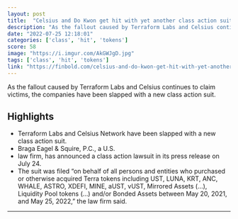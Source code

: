 ```yaml
---
layout: post
title:  "Celsius and Do Kwon get hit with yet another class action suit by U.S. law firm"
description: "As the fallout caused by Terraform Labs and Celsius continues to claim victims, the companies have been slapped with a new class action suit."
date: "2022-07-25 12:18:01"
categories: ['class', 'hit', 'tokens']
score: 58
image: "https://i.imgur.com/AkGWJgD.jpg"
tags: ['class', 'hit', 'tokens']
link: "https://finbold.com/celsius-and-do-kwon-get-hit-with-yet-another-class-action-suit-by-u-s-law-firm/"
---
```


As the fallout caused by Terraform Labs and Celsius continues to claim victims, the companies have been slapped with a new class action suit.

## Highlights

- Terraform Labs and Celsius Network have been slapped with a new class action suit.
- Braga Eagel & Squire, P.C., a U.S.
- law firm, has announced a class action lawsuit in its press release on July 24.
- The suit was filed “on behalf of all persons and entities who purchased or otherwise acquired Terra tokens including UST, LUNA, KRT, ANC, WHALE, ASTRO, XDEFI, MINE, aUST, vUST, Mirrored Assets (…), Liquidity Pool tokens (…) and/or Bonded Assets between May 20, 2021, and May 25, 2022,” the law firm said.

---
